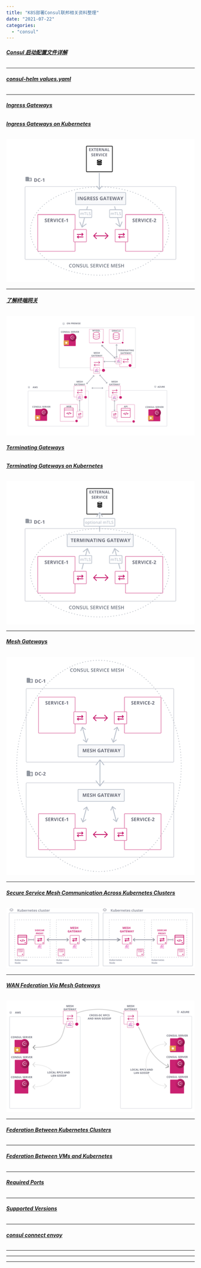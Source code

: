 ```yaml
---
title: "K8S部署Consul联邦相关资料整理"
date: "2021-07-22"
categories: 
  - "consul"
---
```


###### **[Consul 启动配置文件详解](https://github.com/hashicorp/consul/blob/v1.10.0/website/content/docs/k8s/helm.mdx "Consul 启动配置文件详解")**

* * *

###### **[consul-helm values.yaml](https://github.com/hashicorp/consul-helm/blob/master/values.yaml "consul-helm values.yaml")**

* * *

###### **[Ingress Gateways](https://www.consul.io/docs/connect/gateways/ingress-gateway#ingress-gateways "Ingress Gateways")**

###### **[Ingress Gateways on Kubernetes](https://www.consul.io/docs/k8s/connect/ingress-gateways "Ingress Gateways on Kubernetes")**

![](images/ingress-gateways.png)

* * *

###### **[了解终端网关](https://learn.hashicorp.com/tutorials/consul/service-mesh-terminating-gateways "了解终端网关")**

![](images/understand-terminating-gateways.png)

###### **[Terminating Gateways](https://www.consul.io/docs/connect/gateways/terminating-gateway#terminating-gateways "Terminating Gateways")**

###### **[Terminating Gateways on Kubernetes](https://www.consul.io/docs/k8s/connect/terminating-gateways "Terminating Gateways on Kubernetes")**

![](images/terminating-gateways.png)

* * *

###### **[Mesh Gateways](https://www.consul.io/docs/connect/gateways/mesh-gateway#mesh-gateways "Mesh Gateways")**

![](images/mesh-gateways.png)

* * *

###### **[Secure Service Mesh Communication Across Kubernetes Clusters](https://learn.hashicorp.com/tutorials/consul/kubernetes-mesh-gateways "Secure Service Mesh Communication Across Kubernetes Clusters")**

![](images/k8s-mesh-gateway.png)

* * *

###### **[WAN Federation Via Mesh Gateways](https://www.consul.io/docs/k8s/installation/multi-cluster#wan-federation-via-mesh-gateways "WAN Federation Via Mesh Gateways")**

![](images/mesh-gateway-wan-federation.png)

* * *

###### **[Federation Between Kubernetes Clusters](https://www.consul.io/docs/k8s/installation/multi-cluster/kubernetes#federation-between-kubernetes-clusters "Federation Between Kubernetes Clusters")**

* * *

###### **[Federation Between VMs and Kubernetes](https://www.consul.io/docs/k8s/installation/multi-cluster/vms-and-kubernetes#federation-between-vms-and-kubernetes "Federation Between VMs and Kubernetes")**

* * *

###### **[Required Ports](https://www.consul.io/docs/install/ports#required-ports "Required Ports")**

* * *

###### **[Supported Versions](https://www.consul.io/docs/connect/proxies/envoy#supported-versions "Supported Versions")**

* * *

###### **[consul connect envoy](https://www.consul.io/commands/connect/envoy "consul connect envoy")**

* * *

* * *

* * *

